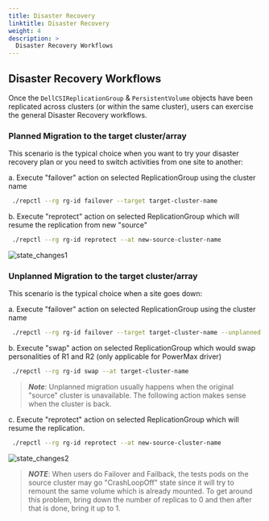 ```yaml
---
title: Disaster Recovery
linktitle: Disaster Recovery
weight: 4
description: >
  Disaster Recovery Workflows
---
```


## Disaster Recovery Workflows

Once the `DellCSIReplicationGroup` & `PersistentVolume` objects have been replicated across clusters (or within the same cluster), users can exercise the general Disaster Recovery workflows.

### Planned Migration to the target cluster/array
This scenario is the typical choice when you want to try your disaster recovery plan or you need to switch activities from one site to another: 

a. Execute "failover" action on selected ReplicationGroup using the cluster name
    
   ```bash
    ./repctl --rg rg-id failover --target target-cluster-name
   ```    
b. Execute "reprotect" action on selected ReplicationGroup which will resume the replication from new "source"
   ```bash
    ./repctl --rg rg-id reprotect --at new-source-cluster-name
   ```
![state_changes1](../state_changes1.png)

### Unplanned Migration to the target cluster/array
This scenario is the typical choice when a site goes down: 

a. Execute "failover" action on selected ReplicationGroup using the cluster name 
   ```bash    
    ./repctl --rg rg-id failover --target target-cluster-name --unplanned 
   ```    
b. Execute "swap" action on selected ReplicationGroup which would swap personalities of R1 and R2 (only applicable for PowerMax driver)
   ```bash    
    ./repctl --rg rg-id swap --at target-cluster-name
   ```
> _**Note**_: Unplanned migration usually happens when the original "source" cluster is unavailable. The following action makes sense when the cluster is back.

c. Execute "reprotect" action on selected ReplicationGroup which will resume the replication.
   ```bash    
    ./repctl --rg rg-id reprotect --at new-source-cluster-name
   ```        
![state_changes2](../state_changes2.png) 
      

> _**NOTE**_: When users do Failover and Failback, the tests pods on the source cluster may go "CrashLoopOff" state since it will try to remount the same volume which is already mounted. To get around this problem, bring down the number of replicas to 0 and then after that is done, bring it up to 1.


